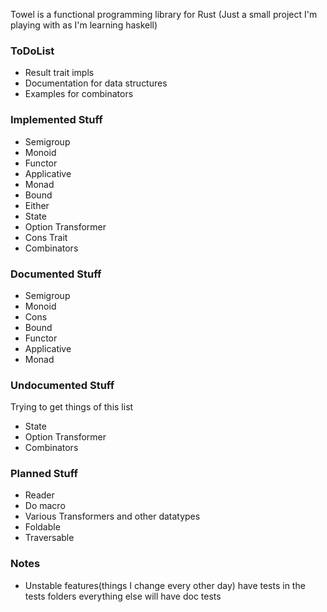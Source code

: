 Towel is a functional programming library for Rust
(Just a small project I'm playing with as I'm learning haskell)

### ToDoList
* Result trait impls
* Documentation for data structures
* Examples for combinators


### Implemented Stuff
* Semigroup
* Monoid
* Functor
* Applicative
* Monad
* Bound
* Either
* State
* Option Transformer
* Cons Trait
* Combinators

### Documented Stuff
* Semigroup
* Monoid
* Cons
* Bound
* Functor
* Applicative
* Monad

### Undocumented Stuff
Trying to get things of this list
* State
* Option Transformer
* Combinators

### Planned Stuff
* Reader
* Do macro
* Various Transformers and other datatypes
* Foldable
* Traversable

### Notes
* Unstable features(things I change every other day) have tests in the tests folders
everything else will have doc tests




